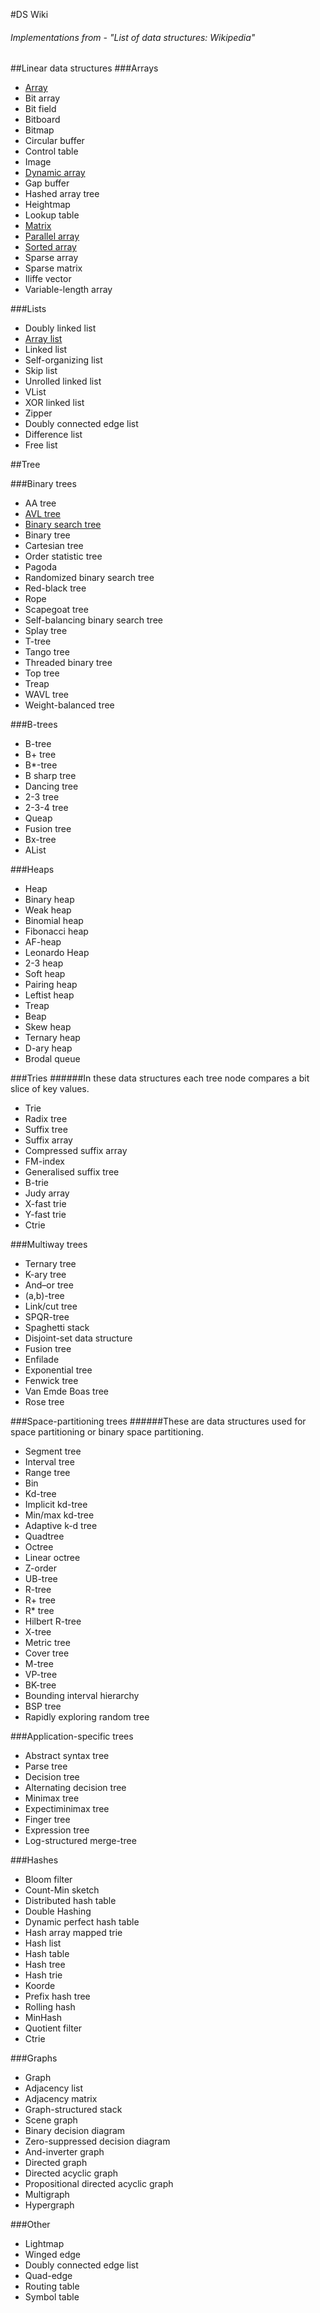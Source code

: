 #DS Wiki
###### Implementations from - "List of data structures: Wikipedia"


##Linear data structures
###Arrays

- [Array](https://github.com/manojpandey/dswiki/blob/master/linear-data-structures/arrays/array.cpp)
- Bit array
- Bit field
- Bitboard
- Bitmap
- Circular buffer
- Control table
- Image
- [Dynamic array](https://github.com/manojpandey/dswiki/blob/master/linear-data-structures/lists/array-list.cpp)
- Gap buffer
- Hashed array tree
- Heightmap
- Lookup table
- [Matrix](https://github.com/manojpandey/dswiki/blob/master/linear-data-structures/arrays/matrix.cpp)
- [Parallel array](https://github.com/manojpandey/dswiki/blob/master/linear-data-structures/arrays/parallel-array.cpp)
- [Sorted array](https://github.com/manojpandey/dswiki/blob/master/linear-data-structures/arrays/sorted-array.cpp)
- Sparse array
- Sparse matrix
- Iliffe vector
- Variable-length array

###Lists
- Doubly linked list
- [Array list](https://github.com/manojpandey/dswiki/blob/master/linear-data-structures/lists/array-list.cpp)
- Linked list
- Self-organizing list
- Skip list
- Unrolled linked list
- VList
- XOR linked list
- Zipper
- Doubly connected edge list
- Difference list
- Free list

##Tree

###Binary trees
- AA tree
- [AVL tree](https://github.com/akul08/dswiki/blob/master/non-linear-data-structure/trees/avl.cpp)
- [Binary search tree](https://github.com/akul08/dswiki/blob/master/non-linear-data-structure/trees/bst.cpp)
- Binary tree
- Cartesian tree
- Order statistic tree
- Pagoda
- Randomized binary search tree
- Red-black tree
- Rope
- Scapegoat tree
- Self-balancing binary search tree
- Splay tree
- T-tree
- Tango tree
- Threaded binary tree
- Top tree
- Treap
- WAVL tree
- Weight-balanced tree

###B-trees
- B-tree
- B+ tree
- B*-tree
- B sharp tree
- Dancing tree
- 2-3 tree
- 2-3-4 tree
- Queap
- Fusion tree
- Bx-tree
- AList

###Heaps
- Heap
- Binary heap
- Weak heap
- Binomial heap
- Fibonacci heap
- AF-heap
- Leonardo Heap
- 2-3 heap
- Soft heap
- Pairing heap
- Leftist heap
- Treap
- Beap
- Skew heap
- Ternary heap
- D-ary heap
- Brodal queue

###Tries
######In these data structures each tree node compares a bit slice of key values.
- Trie
- Radix tree
- Suffix tree
- Suffix array
- Compressed suffix array
- FM-index
- Generalised suffix tree
- B-trie
- Judy array
- X-fast trie
- Y-fast trie
- Ctrie

###Multiway trees
- Ternary tree
- K-ary tree
- And–or tree
- (a,b)-tree
- Link/cut tree
- SPQR-tree
- Spaghetti stack
- Disjoint-set data structure
- Fusion tree
- Enfilade
- Exponential tree
- Fenwick tree
- Van Emde Boas tree
- Rose tree

###Space-partitioning trees
######These are data structures used for space partitioning or binary space partitioning.
- Segment tree
- Interval tree
- Range tree
- Bin
- Kd-tree
- Implicit kd-tree
- Min/max kd-tree
- Adaptive k-d tree
- Quadtree
- Octree
- Linear octree
- Z-order
- UB-tree
- R-tree
- R+ tree
- R* tree
- Hilbert R-tree
- X-tree
- Metric tree
- Cover tree
- M-tree
- VP-tree
- BK-tree
- Bounding interval hierarchy
- BSP tree
- Rapidly exploring random tree

###Application-specific trees
- Abstract syntax tree
- Parse tree
- Decision tree
- Alternating decision tree
- Minimax tree
- Expectiminimax tree
- Finger tree
- Expression tree
- Log-structured merge-tree

###Hashes
- Bloom filter
- Count-Min sketch
- Distributed hash table
- Double Hashing
- Dynamic perfect hash table
- Hash array mapped trie
- Hash list
- Hash table
- Hash tree
- Hash trie
- Koorde
- Prefix hash tree
- Rolling hash
- MinHash
- Quotient filter
- Ctrie

###Graphs
- Graph
- Adjacency list
- Adjacency matrix
- Graph-structured stack
- Scene graph
- Binary decision diagram
- Zero-suppressed decision diagram
- And-inverter graph
- Directed graph
- Directed acyclic graph
- Propositional directed acyclic graph
- Multigraph
- Hypergraph

###Other
- Lightmap
- Winged edge
- Doubly connected edge list
- Quad-edge
- Routing table
- Symbol table
